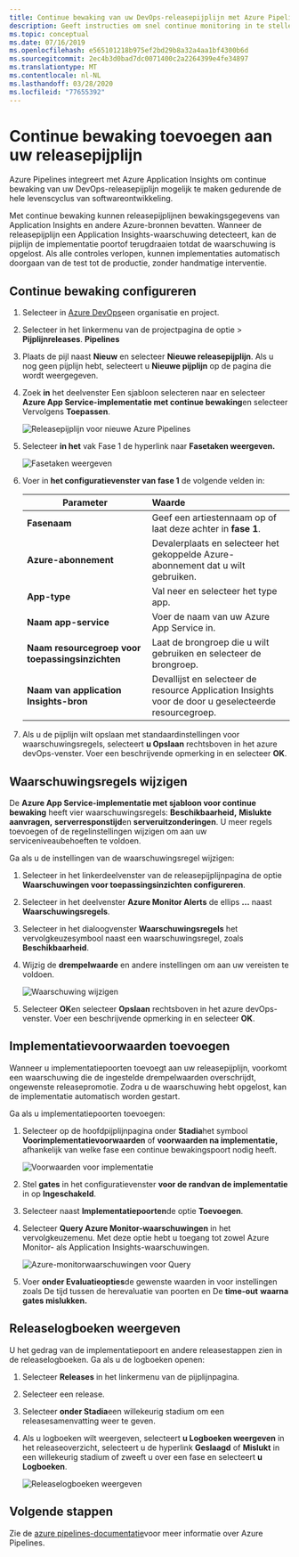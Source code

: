 ```yaml
---
title: Continue bewaking van uw DevOps-releasepijplijn met Azure Pipelines en Azure Application Insights | Microsoft Documenten
description: Geeft instructies om snel continue monitoring in te stellen met Application Insights
ms.topic: conceptual
ms.date: 07/16/2019
ms.openlocfilehash: e565101218b975ef2bd29b8a32a4aa1bf4300b6d
ms.sourcegitcommit: 2ec4b3d0bad7dc0071400c2a2264399e4fe34897
ms.translationtype: MT
ms.contentlocale: nl-NL
ms.lasthandoff: 03/28/2020
ms.locfileid: "77655392"
---
```

# <a name="add-continuous-monitoring-to-your-release-pipeline"></a>Continue bewaking toevoegen aan uw releasepijplijn

Azure Pipelines integreert met Azure Application Insights om continue bewaking van uw DevOps-releasepijplijn mogelijk te maken gedurende de hele levenscyclus van softwareontwikkeling. 

Met continue bewaking kunnen releasepijplijnen bewakingsgegevens van Application Insights en andere Azure-bronnen bevatten. Wanneer de releasepijplijn een Application Insights-waarschuwing detecteert, kan de pijplijn de implementatie poortof terugdraaien totdat de waarschuwing is opgelost. Als alle controles verlopen, kunnen implementaties automatisch doorgaan van de test tot de productie, zonder handmatige interventie. 

## <a name="configure-continuous-monitoring"></a>Continue bewaking configureren

1. Selecteer in [Azure DevOps](https://dev.azure.com)een organisatie en project.
   
1. Selecteer in het linkermenu van de projectpagina de optie > **Pijplijnreleases**. **Pipelines** 
   
1. Plaats de pijl naast **Nieuw** en selecteer **Nieuwe releasepijplijn**. Als u nog geen pijplijn hebt, selecteert u **Nieuwe pijplijn** op de pagina die wordt weergegeven.
   
1. Zoek **in** het deelvenster Een sjabloon selecteren naar en selecteer **Azure App Service-implementatie met continue bewaking**en selecteer Vervolgens **Toepassen**. 

   ![Releasepijplijn voor nieuwe Azure Pipelines](media/continuous-monitoring/001.png)

1. Selecteer **in het** vak Fase 1 de hyperlink naar **Fasetaken weergeven.**

   ![Fasetaken weergeven](media/continuous-monitoring/002.png)

1. Voer in **het configuratievenster van fase 1** de volgende velden in: 

    | Parameter        | Waarde |
   | ------------- |:-----|
   | **Fasenaam**      | Geef een artiestennaam op of laat deze achter in **fase 1**. |
   | **Azure-abonnement** | Devalerplaats en selecteer het gekoppelde Azure-abonnement dat u wilt gebruiken.|
   | **App-type** | Val neer en selecteer het type app. |
   | **Naam app-service** | Voer de naam van uw Azure App Service in. |
   | **Naam resourcegroep voor toepassingsinzichten**    | Laat de brongroep die u wilt gebruiken en selecteer de brongroep. |
   | **Naam van application Insights-bron** | Devallijst en selecteer de resource Application Insights voor de door u geselecteerde resourcegroep.

1. Als u de pijplijn wilt opslaan met standaardinstellingen voor waarschuwingsregels, selecteert **u Opslaan** rechtsboven in het azure devOps-venster. Voer een beschrijvende opmerking in en selecteer **OK**.

## <a name="modify-alert-rules"></a>Waarschuwingsregels wijzigen

De **Azure App Service-implementatie met sjabloon voor continue bewaking** heeft vier waarschuwingsregels: **Beschikbaarheid,** **Mislukte aanvragen,** **serverresponstijd**en **serveruitzonderingen**. U meer regels toevoegen of de regelinstellingen wijzigen om aan uw serviceniveaubehoeften te voldoen. 

Ga als u de instellingen van de waarschuwingsregel wijzigen:

1. Selecteer in het linkerdeelvenster van de releasepijplijnpagina de optie **Waarschuwingen voor toepassingsinzichten configureren**.

1. Selecteer in het deelvenster **Azure Monitor Alerts** de ellips **...** naast **Waarschuwingsregels**.
   
1. Selecteer in het dialoogvenster **Waarschuwingsregels** het vervolgkeuzesymbool naast een waarschuwingsregel, zoals **Beschikbaarheid**. 
   
1. Wijzig de **drempelwaarde** en andere instellingen om aan uw vereisten te voldoen.
   
   ![Waarschuwing wijzigen](media/continuous-monitoring/003.png)
   
1. Selecteer **OK**en selecteer **Opslaan** rechtsboven in het azure devOps-venster. Voer een beschrijvende opmerking in en selecteer **OK**.

## <a name="add-deployment-conditions"></a>Implementatievoorwaarden toevoegen

Wanneer u implementatiepoorten toevoegt aan uw releasepijplijn, voorkomt een waarschuwing die de ingestelde drempelwaarden overschrijdt, ongewenste releasepromotie. Zodra u de waarschuwing hebt opgelost, kan de implementatie automatisch worden gestart.

Ga als u implementatiepoorten toevoegen:

1. Selecteer op de hoofdpijplijnpagina onder **Stadia**het symbool **Voorimplementatievoorwaarden** of **voorwaarden na implementatie,** afhankelijk van welke fase een continue bewakingspoort nodig heeft.
   
   ![Voorwaarden voor implementatie](media/continuous-monitoring/004.png)
   
1. Stel **gates** in het configuratievenster **voor de randvan de implementatie** in op **Ingeschakeld**.
   
1. Selecteer naast **Implementatiepoorten**de optie **Toevoegen**.
   
1. Selecteer **Query Azure Monitor-waarschuwingen** in het vervolgkeuzemenu. Met deze optie hebt u toegang tot zowel Azure Monitor- als Application Insights-waarschuwingen.
   
   ![Azure-monitorwaarschuwingen voor Query](media/continuous-monitoring/005.png)
   
1. Voer **onder Evaluatieopties**de gewenste waarden in voor instellingen zoals De tijd tussen de herevaluatie van poorten en De **time-out** **waarna gates mislukken.** 

## <a name="view-release-logs"></a>Releaselogboeken weergeven

U het gedrag van de implementatiepoort en andere releasestappen zien in de releaselogboeken. Ga als u de logboeken openen:

1. Selecteer **Releases** in het linkermenu van de pijplijnpagina. 
   
1. Selecteer een release. 
   
1. Selecteer **onder Stadia**een willekeurig stadium om een releasesamenvatting weer te geven. 
   
1. Als u logboeken wilt weergeven, selecteert **u Logboeken weergeven** in het releaseoverzicht, selecteert u de hyperlink **Geslaagd** of **Mislukt** in een willekeurig stadium of zweeft u over een fase en selecteert **u Logboeken**. 
   
   ![Releaselogboeken weergeven](media/continuous-monitoring/006.png)

## <a name="next-steps"></a>Volgende stappen

Zie de [azure pipelines-documentatie](https://docs.microsoft.com/azure/devops/pipelines)voor meer informatie over Azure Pipelines.
